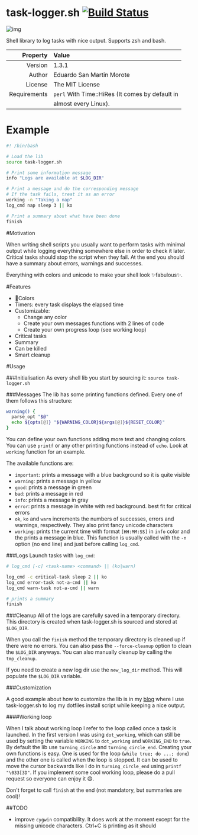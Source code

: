 task-logger.sh [![Build Status](https://travis-ci.org/posva/task-logger.sh.svg?branch=master)](https://travis-ci.org/posva/task-logger.sh)
===

![img](https://cloud.githubusercontent.com/assets/664177/7904349/fa16e226-07f7-11e5-91d5-7255b2c35930.gif)

Shell library to log tasks with nice output. Supports zsh and bash.

|      Property| Value                                              |
|-------------:|:---------------------------------------------------|
|      Version | 1.3.1                                              |
|       Author | Eduardo San Martin Morote                          |
|      License | The MIT License                                    |
| Requirements | `perl` With Time::HiRes (It comes by default in    |
|              | almost every Linux).                               |

# Example

```sh
#! /bin/bash

# Load the lib
source task-logger.sh

# Print some information message
info "Logs are available at $LOG_DIR"

# Print a message and do the corresponding message
# If the task fails, treat it as an error
working -n "Taking a nap"
log_cmd nap sleep 3 || ko

# Print a summary about what have been done
finish
```

#Motivation

When writing shell scripts you usually want to perform tasks with minimal
output while logging everything somewhere else in order to check it later.
Critical tasks should stop the script when they fail. At the end you should
have a summary about errors, warnings and successes.

Everything with colors and unicode to make your shell look :sparkles:fabulous:sparkles:.

#Features

* :lollipop:Colors
* Timers: every task displays the elapsed time
* Customizable:
  * Change any color
  * Create your own messages functions with 2 lines of code
  * Create your own progress loop (see working loop)
* Critical tasks
* Summary
* Can be killed
* Smart cleanup

#Usage

###Initialisation
As every shell lib you start by sourcing it: `source task-logger.sh`

###Messages
The lib has some printing functions defined. Every one of them follows this structure:

```sh
warning() {
  parse_opt "$@"
  echo ${opts[@]} "${WARNING_COLOR}${args[@]}${RESET_COLOR}"
}
```

You can define your own functions adding more text and changing colors.
You can use `printf` or any other printing functions instead of `echo`.
Look at `working` function for an example.

The available functions are:

* `important`: prints a message with a blue background so it is quite visible
* `warning`: prints a message in yellow
* `good`: prints a message in green
* `bad`: prints a message in red
* `info`: prints a message in gray
* `error`: prints a message in white with red background. best fit for critical errors
* `ok`, `ko` and `warn` increments the numbers of successes, errors and warnings, respectively.
They also print fancy unicode characters
* `working`: prints the current time with format `[HH:MM:SS]` in `info` color and the prints
a message in blue. This function is usually called with the `-n` option (no end line) and just
before calling `log_cmd`.

###Logs
Launch tasks with `log_cmd`:

```sh
# log_cmd [-c] <task-name> <command> || (ko|warn)

log_cmd -c critical-task sleep 2 || ko
log_cmd error-task not-a-cmd || ko
log_cmd warn-task not-a-cmd || warn

# prints a summary
finish
```

###Cleanup
All of the logs are carefully saved in a temporary directory. This directory
is created when task-logger.sh is sourced and stored at `$LOG_DIR`.

When you call the `finish` method the temporary directory is cleaned up if
there were no errors. You can also pass the `--force-cleanup` option to clean
the `$LOG_DIR` anyways.
You can also manually cleanup by calling the `tmp_cleanup`.

If you need to create a new log dir use the `new_log_dir` method. This will
populate the `$LOG_DIR` variable.

###Customization

A good example about how to customize the lib is in my
[blog](http://posva.net/shell/2015/02/03/using-task-loggersh/)
where I use task-logger.sh to log my dotfiles install script while keeping
a nice output.

####Working loop

When I talk about working loop I refer to the loop called once a task is
launched. In the first version I was using `dot_working`, which can still be
used by setting the variable `WORKING` to `dot_working` and `WORKING_END` to
`true`. By default the lib use `turning_circle` and `turning_circle_end`.
Creating your own functions is easy. One is used for the loop (`while true; do
...; done`) and the other one is called when the loop is stopped. It can be used
to move the cursor backwards like I do in `turning_circle_end` using `printf
"\033[3D"`. If you implement some cool working loop, please do a pull request so
everyone can enjoy it :smile:.

Don't forget to call `finish` at the end (not mandatory, but summaries are cool)!

##TODO

* improve `cygwin` compatibility. It does work at the moment except for the missing unicode characters. Ctrl+C is printing as it should

